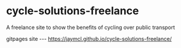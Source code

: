 # cycle-solutions-freelance
A freelance site to show the benefits of cycling over public transport

gitpages site --- https://jaymcl.github.io/cycle-solutions-freelance/